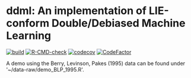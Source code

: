 # ddml: An implementation of LIE-conform Double/Debiased Machine Learning

<!-- badges: start -->
  [![build](https://github.com/thomaswiemann/ddml/actions/workflows/build.yaml/badge.svg?branch=makeover)](https://github.com/thomaswiemann/ddml/actions/workflows/build.yaml)
  [![R-CMD-check](https://github.com/thomaswiemann/ddml/actions/workflows/R-CMD-check.yaml/badge.svg?branch=makeover)](https://github.com/thomaswiemann/ddml/actions/workflows/R-CMD-check.yaml)
  [![codecov](https://codecov.io/gh/thomaswiemann/ddml/branch/makeover/graph/badge.svg?token=PHB9W2TJ6S)](https://codecov.io/gh/thomaswiemann/ddml)
  [![CodeFactor](https://www.codefactor.io/repository/github/thomaswiemann/ddml/badge)](https://www.codefactor.io/repository/github/thomaswiemann/ddml)
  <!-- badges: end -->
  
A demo using the Berry, Levinson, Pakes (1995) data can be found under '~/data-raw/demo_BLP_1995.R'.
